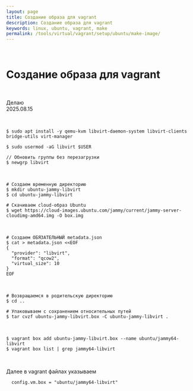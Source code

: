 ```yaml
---
layout: page
title: Создание образа для vagrant
description: Создание образа для vagrant
keywords: linux, ubuntu, vagrant, make
permalink: /tools/virtual/vagrant/setup/ubuntu/make-image/
---
```



<br/>

# Создание образа для vagrant


<br/>

Делаю  
2025.08.15

<br/>

```
$ sudo apt install -y qemu-kvm libvirt-daemon-system libvirt-clients bridge-utils virt-manager

$ sudo usermod -aG libvirt $USER

// Обновить группы без перезагрузки
$ newgrp libvirt  
```

<br/>


```
# Создаем временную директорию
$ mkdir ubuntu-jammy-libvirt
$ cd ubuntu-jammy-libvirt

# Скачиваем cloud-образ Ubuntu
$ wget https://cloud-images.ubuntu.com/jammy/current/jammy-server-cloudimg-amd64.img -O box.img
```

<br/>


```
# Создаем ОБЯЗАТЕЛЬНЫЙ metadata.json
$ cat > metadata.json <<EOF
{
  "provider": "libvirt",
  "format": "qcow2",
  "virtual_size": 10
}
EOF
```

<br/>


```
# Возвращаемся в родительскую директорию
$ cd ..

# Упаковываем с сохранением относительных путей
$ tar cvzf ubuntu-jammy-libvirt.box -C ubuntu-jammy-libvirt .
```

<br/>

```
$ vagrant box add ubuntu-jammy-libvirt.box --name ubuntu/jammy64-libvirt
$ vagrant box list | grep jammy64-libvirt
```

<br/>


Далее в vagrant файлах указываем


```
  config.vm.box = "ubuntu/jammy64-libvirt"
```